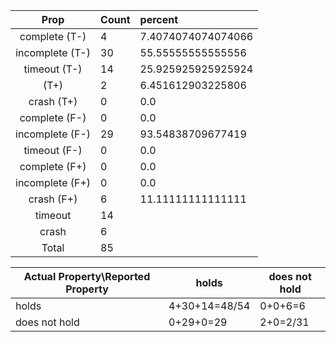 
| Prop | Count | percent |
|:----:|:------|:--|
|complete   (T-)|4| 7.4074074074074066 |
|incomplete (T-)|30|55.55555555555556 |
|timeout    (T-)|14|25.925925925925924 |
|           (T+)|2|6.451612903225806 |
|crash      (T+)|0|0.0 |
|complete   (F-)|0|0.0 |
|incomplete (F-)|29|93.54838709677419 |
|timeout    (F-)|0|0.0 |
|complete   (F+)|0|0.0 |
|incomplete (F+)|0|0.0 |
|crash      (F+)|6|11.11111111111111 |
|timeout        |14| |
|crash          |6| |
|Total          |85| |

| Actual Property\Reported Property | holds | does not hold |
|------------------------------------|-------|---------------|
| holds | 4+30+14=48/54 | 0+0+6=6 |
| does not hold | 0+29+0=29 | 2+0=2/31 |

